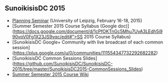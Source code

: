 ## SunoikisisDC 2015

* [Planning Seminar](http://www.dh.uni-leipzig.de/wo/wokshops-seminars/sunoikisis-dc-2015/) (University of Leipzig, February 16-18, 2015)
* [Summer Semester 2015 Course Syllabus (Google doc)](https://docs.google.com/document/d/1cPfOKTnGc5Mhu7UyA3LEdh5i990vpV0Fg1X23JS9vqc/edit#">SS 2015 Course Syllabus)
* [SunoikisisDC Google+ Community with live broadcast of each common session] (https://plus.google.com/u/0/communities/111554347732292682282)
* [SunoikisisDC Common Sessions Slides] (https://github.com/SunoikisisDC/SunoikisisDC-2015/tree/master/SunoikisisDC2015-CommonSessions_Slides)
* [Summer Semester 2015 Course Wiki](https://github.com/SunoikisisDC/SunoikisisDC-2015/wiki)

